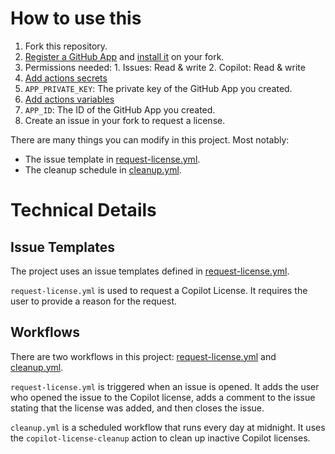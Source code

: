 # How to use this

1. Fork this repository.
1. [Register a GitHub App](https://docs.github.com/en/enterprise-cloud@latest/apps/creating-github-apps/registering-a-github-app/registering-a-github-app#registering-a-github-app) and [install it](https://docs.github.com/en/enterprise-cloud@latest/apps/using-github-apps/installing-your-own-github-app#installing-your-own-github-app) on your fork.
  1. Permissions needed:
    1. Issues: Read & write
    2. Copilot: Read & write
2. [Add actions secrets](https://docs.github.com/en/actions/security-guides/using-secrets-in-github-actions#creating-secrets-for-a-repository)
  2. `APP_PRIVATE_KEY`: The private key of the GitHub App you created.
3. [Add actions variables](https://docs.github.com/en/actions/learn-github-actions/variables#creating-configuration-variables-for-a-repository)
  1. `APP_ID`: The ID of the GitHub App you created.
4. Create an issue in your fork to request a license.

There are many things you can modify in this project. Most notably:
* The issue template in [request-license.yml](.github/ISSUE_TEMPLATE/request-license.yml).
* The cleanup schedule in [cleanup.yml](.github/workflows/cleanup.yml).

# Technical Details

## Issue Templates

The project uses an issue templates defined in [request-license.yml](../../../../../c:/Users/auste/source/copilot-license/.github/ISSUE_TEMPLATE/request-license.yml).

`request-license.yml` is used to request a Copilot License. It requires the user to provide a reason for the request.

## Workflows

There are two workflows in this project: [request-license.yml](../../../../../c:/Users/auste/source/copilot-license/.github/workflows/request-license.yml) and [cleanup.yml](../../../../../c:/Users/auste/source/copilot-license/.github/workflows/cleanup.yml).

`request-license.yml` is triggered when an issue is opened. It adds the user who opened the issue to the Copilot license, adds a comment to the issue stating that the license was added, and then closes the issue.

`cleanup.yml` is a scheduled workflow that runs every day at midnight. It uses the `copilot-license-cleanup` action to clean up inactive Copilot licenses.
